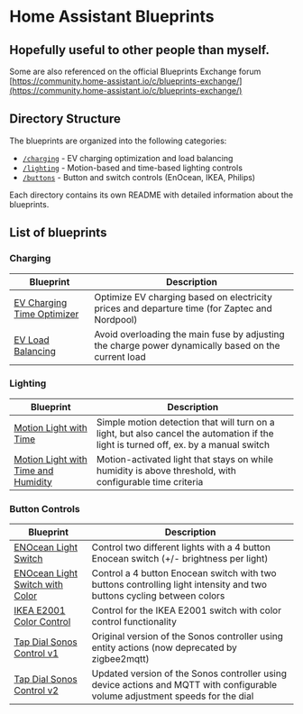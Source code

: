 # Home Assistant Blueprints

## Hopefully useful to other people than myself.
Some are also referenced on the official Blueprints Exchange forum [https://community.home-assistant.io/c/blueprints-exchange/](https://community.home-assistant.io/c/blueprints-exchange/)

## Directory Structure

The blueprints are organized into the following categories:

- [`/charging`](/charging) - EV charging optimization and load balancing
- [`/lighting`](/lighting) - Motion-based and time-based lighting controls
- [`/buttons`](/buttons) - Button and switch controls (EnOcean, IKEA, Philips)

Each directory contains its own README with detailed information about the blueprints.

## List of blueprints

### Charging

| Blueprint | Description |
|-----------|-------------|
| [EV Charging Time Optimizer](/charging/charge_optimizer.yaml) | Optimize EV charging based on electricity prices and departure time (for Zaptec and Nordpool) |
| [EV Load Balancing](/charging/ev_loadbalancer.yaml) | Avoid overloading the main fuse by adjusting the charge power dynamically based on the current load |

### Lighting

| Blueprint | Description |
|-----------|-------------|
| [Motion Light with Time](/lighting/motion_light_time.yaml) | Simple motion detection that will turn on a light, but also cancel the automation if the light is turned off, ex. by a manual switch |
| [Motion Light with Time and Humidity](/lighting/motion_light_time_humid.yaml) | Motion-activated light that stays on while humidity is above threshold, with configurable time criteria |

### Button Controls

| Blueprint | Description |
|-----------|-------------|
| [ENOcean Light Switch](/buttons/enocean_switch.yaml) | Control two different lights with a 4 button Enocean switch (+/- brightness per light) |
| [ENOcean Light Switch with Color](/buttons/enocean_switch_color.yaml) | Control a 4 button Enocean switch with two buttons controlling light intensity and two buttons cycling between colors |
| [IKEA E2001 Color Control](/buttons/ikea_e2001_color.yaml) | Control for the IKEA E2001 switch with color control functionality |
| [Tap Dial Sonos Control v1](/buttons/philips_tap_dial_sonos.yaml) | Original version of the Sonos controller using entity actions (now deprecated by zigbee2mqtt) |
| [Tap Dial Sonos Control v2](/buttons/philips_tap_dial_sonos_v2.yaml) | Updated version of the Sonos controller using device actions and MQTT with configurable volume adjustment speeds for the dial |